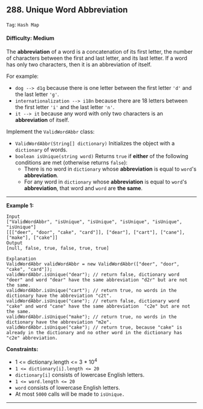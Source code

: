 ## 288. Unique Word Abbreviation

```Tag```: ```Hash Map```

#### Difficulty: Medium

The __abbreviation__ of a word is a concatenation of its first letter, the number of characters between the first and last letter, and its last letter. If a word has only two characters, then it is an abbreviation of itself.

For example:

- ```dog --> d1g``` because there is one letter between the first letter ```'d'``` and the last letter ```'g'```.
- ```internationalization --> i18n``` because there are 18 letters between the first letter ```'i'``` and the last letter ```'n'```.
- ```it --> it``` because any word with only two characters is an __abbreviation__ of itself.

Implement the ```ValidWordAbbr``` class:

- ```ValidWordAbbr(String[] dictionary)``` Initializes the object with a ```dictionary``` of words.
- ```boolean isUnique(string word)``` Returns ```true``` if __either__ of the following conditions are met (otherwise returns ```false```):
  - There is no word in ```dictionary``` whose __abbreviation__ is equal to ```word```'s __abbreviation__.
  - For any word in ```dictionary``` whose __abbreviation__ is equal to ```word```'s __abbreviation__, that word and ```word``` are __the same__.
 
---

__Example 1:__
```
Input
["ValidWordAbbr", "isUnique", "isUnique", "isUnique", "isUnique", "isUnique"]
[[["deer", "door", "cake", "card"]], ["dear"], ["cart"], ["cane"], ["make"], ["cake"]]
Output
[null, false, true, false, true, true]

Explanation
ValidWordAbbr validWordAbbr = new ValidWordAbbr(["deer", "door", "cake", "card"]);
validWordAbbr.isUnique("dear"); // return false, dictionary word "deer" and word "dear" have the same abbreviation "d2r" but are not the same.
validWordAbbr.isUnique("cart"); // return true, no words in the dictionary have the abbreviation "c2t".
validWordAbbr.isUnique("cane"); // return false, dictionary word "cake" and word "cane" have the same abbreviation  "c2e" but are not the same.
validWordAbbr.isUnique("make"); // return true, no words in the dictionary have the abbreviation "m2e".
validWordAbbr.isUnique("cake"); // return true, because "cake" is already in the dictionary and no other word in the dictionary has "c2e" abbreviation.
```

__Constraints:__

- 1 <= dictionary.length <= 3 * 10<sup>4</sup>
- ```1 <= dictionary[i].length <= 20```
- ```dictionary[i]``` consists of lowercase English letters.
- ```1 <= word.length <= 20```
- ```word``` consists of lowercase English letters.
- At most ```5000``` calls will be made to ```isUnique.```

---
